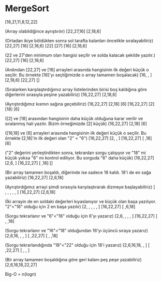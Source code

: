 # MergeSort

[16,21,11,8,12,22]

(Array olabildiğince ayrıştırılır)
[22,27,16]  [2,18,6] 

(Ortadan ikiye böldükten sonra sol tarafta kalanları öncelikle sıralayabiliriz)
[22,27] [16]  [2,18,6]
[22] [27] [16]  [2,18,6]

(22 ve 27'den minimum olan hangisi seçilir ve solda kalacak şekilde yazılır.)
[22,27] [16]  [2,18,6]

(Ardından [22,27] ve [16] arrayleri arasında hangisinin ilk değeri küçük o seçilir. Bu örnekte [16]'yı seçtiğimizde o array tamamen boşalacak)
[16, , ]   [2,18,6]
[22,27] []  

(Sıralarken karşılaştırdığımız array listelerinden birisi boş kaldığına göre diğerlerini sırasıyla peşine yazabiliriz)
[16,22,27]  [2,18,6]

(Ayrıştırdığımız kısmın sağına geçebiliriz)
[16,22,27]  [2,18] [6]
[16,22,27]  [2] [18] [6]

([2] ve [18] arasından hangisinin daha küçük olduğuna karar verilir ve sıralanmış hali yazılır. Bizim örneğimizde [2] küçük)
[16,22,27]  [2,18] [6]

([16,18] ve [6] arrayleri arasında hangisinin ilk değeri küçük o seçilir. Bu örnekte [2,18]'in ilk değeri olan "2" < "6")
[16,22,27]  [2, , ]
[16,22,27]  [ ,18] [6]

("2" değerini yerleştirdikten sonra, tekrardan sorgu çalışıyor ve "18" mi küçük yoksa "6" mı kontrol ediliyor. Bu sorguda "6" daha küçük)
[16,22,27]  [2,6, ]
[16,22,27]  [ ,18] []

(Bir array tamamen boşaldı, diğerinde ise sadece 18 kaldı. 18'i de en sağa yazabiliriz)
[16,22,27]  [2,6,18]

(Ayrıştırdığımız arrayi şimdi sırasıyla karşılaştırarak dizmeye başlayabiliriz)
[ , , , , , ]
[16,22,27]  [2,6,18]

(İki arrayin de en soldaki değerleri kıyaslanıyor ve küçük olan başa yazılıyor. "2"<"16" olduğu için 2 en başa yazılır)
[2, , , , , ]
[16,22,27]  [ ,6,18]

(Sorgu tekrarlanır ve "6"<"16" olduğu için 6'yı yazarız)
[2,6, , , , ]
[16,22,27]  [ , ,18]

(Sorgu tekrarlanır ve "16"<"18" olduğundan 16'yı üçüncü sıraya yazarız)
[2,6,16, , , ]
[ ,22,27]  [ , ,18]

(Sorgu tekrarlandığında "18"<"22" olduğu için 18'i yazarız)
[2,6,16,18, , ]
[ ,22,27]  [ , , ]

(Bir array tamamen boşaldığına göre geri kalanı peş peşe yazabiliriz)
[2,6,16,18,22,27]

Big-O = n(logn)
